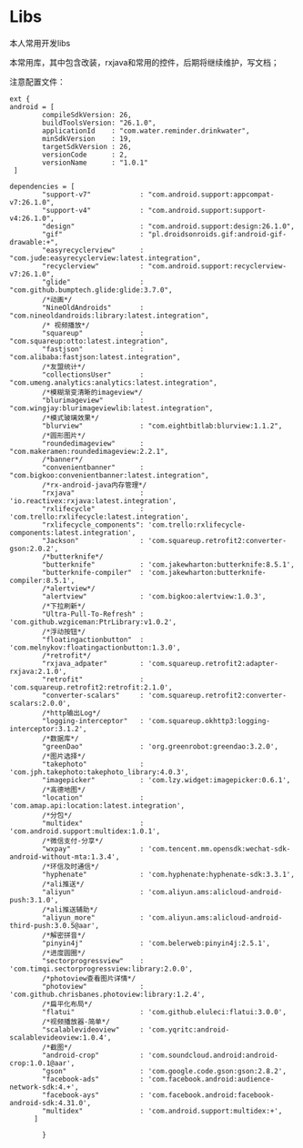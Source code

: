# Libs
本人常用开发libs

本常用库，其中包含改装，rxjava和常用的控件，后期将继续维护，写文档；


注意配置文件：


    ext {
    android = [
            compileSdkVersion: 26,
            buildToolsVersion: "26.1.0",
            applicationId    : "com.water.reminder.drinkwater",
            minSdkVersion    : 19,
            targetSdkVersion : 26,
            versionCode      : 2,
            versionName      : "1.0.1"
     ]

    dependencies = [
            "support-v7"            : "com.android.support:appcompat-v7:26.1.0",
            "support-v4"            : "com.android.support:support-v4:26.1.0",
            "design"                : "com.android.support:design:26.1.0",
            "gif"                   : "pl.droidsonroids.gif:android-gif-drawable:+",
            "easyrecyclerview"      : "com.jude:easyrecyclerview:latest.integration",
            "recyclerview"          : "com.android.support:recyclerview-v7:26.1.0",
            "glide"                 : "com.github.bumptech.glide:glide:3.7.0",
            /*动画*/
            "NineOldAndroids"       : "com.nineoldandroids:library:latest.integration",
            /* 视频播放*/
            "squareup"              : "com.squareup:otto:latest.integration",
            "fastjson"              : "com.alibaba:fastjson:latest.integration",
            /*友盟统计*/
            "collectionsUser"       : "com.umeng.analytics:analytics:latest.integration",
            /*模糊渐变清晰的imageview*/
            "blurimageview"         : "com.wingjay:blurimageviewlib:latest.integration",
            /*模式玻璃效果*/
            "blurview"              : "com.eightbitlab:blurview:1.1.2",
            /*圆形图片*/
            "roundedimageview"      : "com.makeramen:roundedimageview:2.2.1",
            /*banner*/
            "convenientbanner"      : "com.bigkoo:convenientbanner:latest.integration",
            /*rx-android-java内存管理*/
            "rxjava"                : 'io.reactivex:rxjava:latest.integration',
            "rxlifecycle"           : 'com.trello:rxlifecycle:latest.integration',
            "rxlifecycle_components": 'com.trello:rxlifecycle-components:latest.integration',
            "Jackson"               : 'com.squareup.retrofit2:converter-gson:2.0.2',
            /*butterknife*/
            "butterknife"           : 'com.jakewharton:butterknife:8.5.1',
            "butterknife-compiler"  : 'com.jakewharton:butterknife-compiler:8.5.1',
            /*alertview*/
            "alertview"             : 'com.bigkoo:alertview:1.0.3',
            /*下拉刷新*/
            "Ultra-Pull-To-Refresh" : 'com.github.wzgiceman:PtrLibrary:v1.0.2',
            /*浮动按钮*/
            "floatingactionbutton"  : 'com.melnykov:floatingactionbutton:1.3.0',
            /*retrofit*/
            "rxjava_adpater"        : 'com.squareup.retrofit2:adapter-rxjava:2.1.0',
            "retrofit"              : 'com.squareup.retrofit2:retrofit:2.1.0',
            "converter-scalars"     : 'com.squareup.retrofit2:converter-scalars:2.0.0',
            /*http输出Log*/
            "logging-interceptor"   : 'com.squareup.okhttp3:logging-interceptor:3.1.2',
            /*数据库*/
            "greenDao"              : 'org.greenrobot:greendao:3.2.0',
            /*图片选择*/
            "takephoto"             : 'com.jph.takephoto:takephoto_library:4.0.3',
            "imagepicker"           : 'com.lzy.widget:imagepicker:0.6.1',
            /*高德地图*/
            "location"              : 'com.amap.api:location:latest.integration',
            /*分包*/
            "multidex"              : 'com.android.support:multidex:1.0.1',
            /*微信支付-分享*/
            "wxpay"                 : 'com.tencent.mm.opensdk:wechat-sdk-android-without-mta:1.3.4',
            /*环信及时通信*/
            "hyphenate"             : 'com.hyphenate:hyphenate-sdk:3.3.1',
            /*ali推送*/
            "aliyun"                : 'com.aliyun.ams:alicloud-android-push:3.1.0',
            /*ali推送辅助*/
            "aliyun_more"           : 'com.aliyun.ams:alicloud-android-third-push:3.0.5@aar',
            /*解密拼音*/
            "pinyin4j"              : 'com.belerweb:pinyin4j:2.5.1',
            /*进度圆圈*/
            "sectorprogressview"    : 'com.timqi.sectorprogressview:library:2.0.0',
            /*photoview查看图片详情*/
            "photoview"             : 'com.github.chrisbanes.photoview:library:1.2.4',
            /*扁平化布局*/
            "flatui"                : 'com.github.eluleci:flatui:3.0.0',
            /*视频播放器-简单*/
            "scalablevideoview"     : 'com.yqritc:android-scalablevideoview:1.0.4',
            /*截图*/
            "android-crop"          : 'com.soundcloud.android:android-crop:1.0.1@aar',
            "gson"                  : 'com.google.code.gson:gson:2.8.2',
            "facebook-ads"          : 'com.facebook.android:audience-network-sdk:4.+',
            "facebook-ays"          : 'com.facebook.android:facebook-android-sdk:4.31.0',
            "multidex"              : 'com.android.support:multidex:+',
          ]

            }
